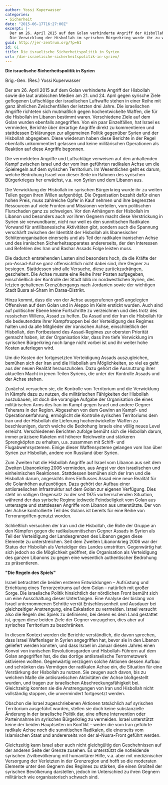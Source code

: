 ```yaml
---
author: Yossi Kuperwasser
categories:
- Sicherheit
date: "2015-06-17T16:27:00Z"
excerpt: |-
  Der am 26. April 2015 auf dem Golan verhinderte Angriff der Hisbollah sowie die laut arabischen Medien am 21. und 24. April gegen syrische Ziele geflogenen Luftschläge der israelischen Luftwaffe stehen in einer Reihe mit ganz ähnlichen Zwischenfällen der letzten drei Jahre. Die israelischen Angriffe richteten sich mutmaßlich gegen hochentwickelte Waffen, die für die  Hisbollah im Libanon bestimmt waren. Verschiedene Ziele auf dem Golan wurden ebenfalls angegriffen. Von ein paar Einzelfällen, hat Israel es vermieden, Berichte über derartige Angriffe direkt zu kommentieren und stattdessen Erklärungen zur allgemeinen Politik gegenüber Syrien und der Hisbollah abgegeben. Diese wiederum haben diese Berichte in der Regel ebenfalls unkommentiert gelassen und keine militärischen Operationen als Reaktion auf diese Angriffe begonnen. Die vermeldeten Angriffe und Luftschläge verweisen auf den anhaltenden Kampf zwischen Israel und der vom Iran geführten radikalen Achse um die Spielregeln auf dem syrischen Territorium. Im Wesentlichen geht es darum, welche Bedrohung Israel von dieser Seite im Rahmen des syrischen Bürgerkrieges her erwächst, v.a. von Syrien und dem Libanon aus.
  Die Verwicklung der Hisbollah im syrischen Bürgerkrieg wurde ihr zu weiten Teilen gegen ihren Willen aufgenötigt. Die Organisation bezahlt dafür einen hohen Preis, muss zahlreiche Opfer in Kauf nehmen und ihre begrenzten Ressourcen auf viele Fronten und Missionen verteilen, vom politischen Flurschaden ganz zu schweigen. Vor den Anhängern der Hisbollah im Libanon und besonders auch vor ihren Gegnern macht diese Verstrickung in Syrien sie verwundbarer, nicht nur weil es den sunnitischen Radikalen Vorwand für antilibanesische Aktivitäten gibt, sondern auch die Spannung verschärft zwischen der Identität der Hisbollah als libanesischer Schiitenorganisation einerseits und als Teil der radikalen iranischen Achse und des iranischen Sicherheitsapparates andererseits, der den Interessen und Befehlen des Iran und Bashar Assads Folge leisten muss.
guid: http://jer-zentrum.org/?p=61
id: 61
title: Die israelische Sicherheitspolitik in Syrien
url: /die-israelische-sicherheitspolitik-in-syrien/
---
```


  
**Die israelische Sicherheitspolitik in Syrien**

Brig.-Gen. (Res.) Yossi Kuperwasser

  
Der am 26. April 2015 auf dem Golan verhinderte Angriff der Hisbollah sowie die laut arabischen Medien am 21. und 24. April gegen syrische Ziele geflogenen Luftschläge der israelischen Luftwaffe stehen in einer Reihe mit ganz ähnlichen Zwischenfällen der letzten drei Jahre. Die israelischen Angriffe richteten sich mutmaßlich gegen hochentwickelte Waffen, die für die Hisbollah im Libanon bestimmt waren. Verschiedene Ziele auf dem Golan wurden ebenfalls angegriffen. Von ein paar Einzelfällen, hat Israel es vermieden, Berichte über derartige Angriffe direkt zu kommentieren und stattdessen Erklärungen zur allgemeinen Politik gegenüber Syrien und der Hisbollah abgegeben. Diese wiederum haben diese Berichte in der Regel ebenfalls unkommentiert gelassen und keine militärischen Operationen als Reaktion auf diese Angriffe begonnen.

Die vermeldeten Angriffe und Luftschläge verweisen auf den anhaltenden Kampf zwischen Israel und der vom Iran geführten radikalen Achse um die Spielregeln auf dem syrischen Territorium. Im Wesentlichen geht es darum, welche Bedrohung Israel von dieser Seite im Rahmen des syrischen Bürgerkrieges her erwächst, v.a. von Syrien und dem Libanon aus.

Die Verwicklung der Hisbollah im syrischen Bürgerkrieg wurde ihr zu weiten Teilen gegen ihren Willen aufgenötigt. Die Organisation bezahlt dafür einen hohen Preis, muss zahlreiche Opfer in Kauf nehmen und ihre begrenzten Ressourcen auf viele Fronten und Missionen verteilen, vom politischen Flurschaden ganz zu schweigen. Vor den Anhängern der Hisbollah im Libanon und besonders auch vor ihren Gegnern macht diese Verstrickung in Syrien sie verwundbarer, nicht nur weil es den sunnitischen Radikalen Vorwand für antilibanesische Aktivitäten gibt, sondern auch die Spannung verschärft zwischen der Identität der Hisbollah als libanesischer Schiitenorganisation einerseits und als Teil der radikalen iranischen Achse und des iranischen Sicherheitsapparates andererseits, der den Interessen und Befehlen des Iran und Bashar Assads Folge leisten muss.

Die dadurch entstehenden Lasten sind besonders hoch, da die Kräfte der pro-Assad-Achse ganz offensichtlich nicht dabei sind, ihre Gegner zu besiegen. Stattdessen sind alle Versuche, diese zurückzudrängen, gescheitert. Die Achse musste eine Reihe ihrer Posten aufgegeben, einschließlich der Kontrolle der Stadt Idlib im nordwestlichen Syrien, des letzten gehaltenen Grenzübergangs nach Jordanien sowie der wichtigen Stadt Busra al-Sham im Daraa-Distrikt.

Hinzu kommt, dass die von der Achse ausgerufenen groß angelegten Offensiven auf dem Golan und in Aleppo im Keim erstickt wurden. Auch sind auf politischer Ebene keine Fortschritte zu verzeichnen und dies trotz des russischen Willens, Assad zu helfen. Da Assad und der Iran die Hisbollah für die bedeutendste ihrer Kampftruppen bei der Verteidigung des Regimes halten und da alle Mitglieder der iranischen Achse, einschließlich der Hisbollah, den Fortbestand des Assad-Regimes zur obersten Priorität gemacht haben, ist der Organisation klar, dass ihre tiefe Verwicklung im syrischen Bürgerkrieg noch lange nicht vorbei ist und ihr weiter hohe Kosten auferlegen wird.

Um die Kosten der fortgesetzten Verteidigung Assads auszugleichen, bemühen sich der Iran und die Hisbollah um Möglichkeiten, so viel es geht aus der neuen Realität herauszuholen. Dazu gehört die Ausnutzung ihrer aktuellen Macht in jenen Teilen Syriens, die unter der Kontrolle Assads und der Achse stehen.

Zunächst versuchen sie, die Kontrolle von Territorium und die Verwicklung in Kämpfe dazu zu nutzen, die militärischen Fähigkeiten der Hisbollah auszubauen, ist doch die vorangige Aufgabe der Organisation die eines militärischen Arms des Iran im Kampf gegen Israel und andere Gegner Teherans in der Region. Abgesehen von dem Gewinn an Kampf- und Operationserfahrung, ermöglicht die Kontrolle syrischen Territoriums dem Iran und der Hisbollah die Lieferung hochentwickelter Waffen zu beschleunigen, durch welche die Bedrohung Israels eine völlig neues Level erreicht. Verschiedenen Berichten zufolge bemüht sich die Hisbollah darum, immer präzisere Raketen mit höherer Reichweite und stärkeren Sprengköpfen zu erhalten, u.a. zusammen mit Schiff- und Flugabwehrsystemen. Einige dieser Waffensysteme gelangen vom Iran über Syrien zur Hisbollah, andere von Russland über Syrien.

Zum Zweiten hat die Hisbollah Angriffe auf Israel vom Libanon aus seit dem Zweiten Libanonkrieg 2006 vermieden, aus Angst vor den israelischen und einheimischen Reaktionen. Stattdessen bemühen sich der Iran und die Hisbollah darum, angesichts ihres Einflusses Assad eine neue Realität für die Golanhöhen aufzunötigen. Dazu gehört der Aufbau einer antiisraelischen Infrastruktur auf dem Golan zur eigenen Verfügung. Dies steht im völligen Gegensatz zu der seit 1975 vorherrschenden Situation, während der das syrische Regime jedwede Feindseligkeit vom Golan aus untersagte und stattdessen Angriffe vom Libanon aus unterstützte. Der von der Achse kontrollierte Teil des Golans ist bereits für eine Reihe von Terrorangriffen genutzt worden.

Schließlich versuchen der Iran und die Hisbollah, die Rolle der Gruppe an den Kämpfen gegen die radikalsunnitischen Gegner Assads in Syrien als Teil der Verteidigung der Landesgrenzen des Libanon gegen diese Elemente zu unterstreichen. Seit dem Zweiten Libanonkrieg 2006 war der Status der Hisbollah als Verteidiger des Landes umstritten. Gegenwärtig hat sich jedoch so die Möglichkeit geöffnet, die Organisation als Verteidigung des ganzen Libanons zu gegen eine wesentlich authentischer Bedrohung zu präsentieren.

**"Die Regeln des Spiels"**

Israel betrachtet die beiden ersteren Entwicklungen – Aufrüstung und Errichtung eines Terrorzentrums auf dem Golan – natürlich mit großer Sorge. Die israelische Politik hinsichtlich der nördlichen Front bemüht sich um eine Ausschaltung dieser Unterfangen. Eine Analyse der bislang von Israel unternommenen Schritte verrät Entschlossenheit und Ausdauer bei gleichzeitiger Anstrengung, eine Eskalation zu vermeiden. Israel versucht also die Regeln des Spiels zu definieren, bei denen es dem Land gestattet ist, gegen diese beiden Ziele der Gegner vorzugehen, dies aber auf syrisches Territorium zu beschränken.

In diesem Kontext werden die Berichte verständlich, die davon sprechen, dass Israel Waffenlager in Syrien angegriffen hat, bevor sie in den Libanon geliefert werden konnten, und dass Israel im Januar diesen Jahres einen Konvoi von iranischen Revolutionsgarden und Hisbollah-Führern auf dem Golan angegriffen hat, die das dortige antiisraelische Terrornetzwerk aktivieren wollten. Gegenwärtig verzögern solche Aktionen dessen Aufbau und schränken das Vermögen der radikalen Achse ein, die Situation für eine Verstärkung der Hisbollah zu nutzen. Sie zeugen auch davon, bis zu welchem Maße die antiisraelischen Aktivitäten der Achse bloßgestellt wurden, und tragen zur israelischen Abschreckungsfähigkeit bei. Gleichzeitig konnten sie die Anstrengungen von Iran und Hisbollah nicht vollständig stoppen, die unvermindert fortgesetzt werden.

Obschon die Israel zugeschriebenen Aktionen tatsächlich auf syrischen Territorium ausgeführt wurden, stellen sie doch keine substanzielle Änderung in der israelische Politik dar, eine offene Intervention oder Parteinnahme im syrischen Bürgerkrieg zu vermeiden. Israel unterstützt keine der beiden Hauptseiten im Konflikt – weder die vom Iran geführte radikale Achse noch die sunnitischen Radikalen, die einerseits vom Islamischen Staat und andererseits von der al-Nusra-Front geführt werden.

Gleichzeitig kann Israel aber auch nicht gleichgültig den Geschehnissen auf der anderen Seite der Grenze zusehen. Es unterstützt die notleidende syrischen Zivilbevölkerung mit humanitärer Hilfe, v.a. aber mit medizinischer Versorgung der Verletzten in der Grenzregion und hofft so die moderaten Elemente unter den Gegnern des Regimes zu stärken, die einen Großteil der syrischen Bevölkerung darstellen, jedoch im Unterschied zu ihren Gegnern militärisch wie organisatorisch schwach sind.